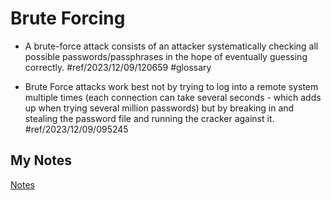 # Brute Forcing
- A brute-force attack consists of an attacker systematically checking all possible passwords/passphrases in the hope of eventually guessing correctly. #ref/2023/12/09/120659 #glossary

- Brute Force attacks work best not by trying to log into a remote system multiple times (each connection can take several seconds - which adds up when trying several million passwords) but by breaking in and stealing the password file and running the cracker against it. #ref/2023/12/09/095245
## My Notes
[Notes](mynotes/brute-forcing-notes.md)
